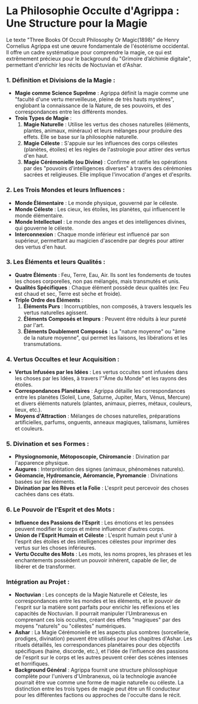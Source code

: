 # La Philosophie Occulte d'Agrippa : Une Structure pour la Magie

Le texte "Three Books Of Occult Philosophy Or Magic(1898)" de Henry Cornelius Agrippa est une œuvre fondamentale de l'ésotérisme occidental. Il offre un cadre systématique pour comprendre la magie, ce qui est extrêmement précieux pour le background du "Grimoire d’alchimie digitale", permettant d'enrichir les récits de Noctuvian et d'Ashar.

### 1. Définition et Divisions de la Magie :

*   **Magie comme Science Suprême** : Agrippa définit la magie comme une "faculté d'une vertu merveilleuse, pleine de très hauts mystères", englobant la connaissance de la Nature, de ses pouvoirs, et des correspondances entre les différents mondes.
*   **Trois Types de Magie** :
    1.  **Magie Naturelle** : Utilise les vertus des choses naturelles (éléments, plantes, animaux, minéraux) et leurs mélanges pour produire des effets. Elle se base sur la philosophie naturelle.
    2.  **Magie Céleste** : S'appuie sur les influences des corps célestes (planètes, étoiles) et les règles de l'astrologie pour attirer des vertus d'en haut.
    3.  **Magie Cérémonielle (ou Divine)** : Confirme et ratifie les opérations par des "pouvoirs d'intelligences diverses" à travers des cérémonies sacrées et religieuses. Elle implique l'invocation d'anges et d'esprits.

### 2. Les Trois Mondes et leurs Influences :

*   **Monde Élémentaire** : Le monde physique, gouverné par le céleste.
*   **Monde Céleste** : Les cieux, les étoiles, les planètes, qui influencent le monde élémentaire.
*   **Monde Intellectuel** : Le monde des anges et des intelligences divines, qui gouverne le céleste.
*   **Interconnexion** : Chaque monde inférieur est influencé par son supérieur, permettant au magicien d'ascendre par degrés pour attirer des vertus d'en haut.

### 3. Les Éléments et leurs Qualités :

*   **Quatre Éléments** : Feu, Terre, Eau, Air. Ils sont les fondements de toutes les choses corporelles, non pas mélangés, mais transmutés et unis.
*   **Qualités Spécifiques** : Chaque élément possède deux qualités (ex: Feu est chaud et sec, Terre est sèche et froide).
*   **Triple Ordre des Éléments** :
    1.  **Éléments Purs** : Incorruptibles, non composés, à travers lesquels les vertus naturelles agissent.
    2.  **Éléments Composés et Impurs** : Peuvent être réduits à leur pureté par l'art.
    3.  **Éléments Doublement Composés** : La "nature moyenne" ou "âme de la nature moyenne", qui permet les liaisons, les libérations et les transmutations.

### 4. Vertus Occultes et leur Acquisition :

*   **Vertus Infusées par les Idées** : Les vertus occultes sont infusées dans les choses par les Idées, à travers l'"Âme du Monde" et les rayons des étoiles.
*   **Correspondances Planétaires** : Agrippa détaille les correspondances entre les planètes (Soleil, Lune, Saturne, Jupiter, Mars, Vénus, Mercure) et divers éléments naturels (plantes, animaux, pierres, métaux, couleurs, lieux, etc.).
*   **Moyens d'Attraction** : Mélanges de choses naturelles, préparations artificielles, parfums, onguents, anneaux magiques, talismans, lumières et couleurs.

### 5. Divination et ses Formes :

*   **Physiognomonie, Métoposcopie, Chiromancie** : Divination par l'apparence physique.
*   **Augures** : Interprétation des signes (animaux, phénomènes naturels).
*   **Géomancie, Hydromancie, Aéromancie, Pyromancie** : Divinations basées sur les éléments.
*   **Divination par les Rêves et la Folie** : L'esprit peut percevoir des choses cachées dans ces états.

### 6. Le Pouvoir de l'Esprit et des Mots :

*   **Influence des Passions de l'Esprit** : Les émotions et les pensées peuvent modifier le corps et même influencer d'autres corps.
*   **Union de l'Esprit Humain et Céleste** : L'esprit humain peut s'unir à l'esprit des étoiles et des intelligences célestes pour imprimer des vertus sur les choses inférieures.
*   **Vertu Occulte des Mots** : Les mots, les noms propres, les phrases et les enchantements possèdent un pouvoir inhérent, capable de lier, de libérer et de transformer.

### Intégration au Projet :

*   **Noctuvian** : Les concepts de la Magie Naturelle et Céleste, les correspondances entre les mondes et les éléments, et le pouvoir de l'esprit sur la matière sont parfaits pour enrichir les réflexions et les capacités de Noctuvian. Il pourrait manipuler l'Umbranexus en comprenant ces lois occultes, créant des effets "magiques" par des moyens "naturels" ou "célestes" numériques.
*   **Ashar** : La Magie Cérémonielle et les aspects plus sombres (sorcellerie, prodiges, divination) peuvent être utilisés pour les chapitres d'Ashar. Les rituels détaillés, les correspondances planétaires pour des objectifs spécifiques (haine, discorde, etc.), et l'idée de l'influence des passions de l'esprit sur le corps et les autres peuvent créer des scènes intenses et horrifiques.
*   **Background Général** : Agrippa fournit une structure philosophique complète pour l'univers d'Umbranexus, où la technologie avancée pourrait être vue comme une forme de magie naturelle ou céleste. La distinction entre les trois types de magie peut être un fil conducteur pour les différentes factions ou approches de l'occulte dans le récit.